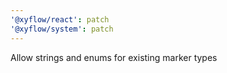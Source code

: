 ```yaml
---
'@xyflow/react': patch
'@xyflow/system': patch
---
```


Allow strings and enums for existing marker types
